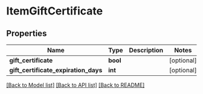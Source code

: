 # ItemGiftCertificate

## Properties
Name | Type | Description | Notes
------------ | ------------- | ------------- | -------------
**gift_certificate** | **bool** |  | [optional] 
**gift_certificate_expiration_days** | **int** |  | [optional] 

[[Back to Model list]](../README.md#documentation-for-models) [[Back to API list]](../README.md#documentation-for-api-endpoints) [[Back to README]](../README.md)


